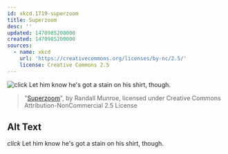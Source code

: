 ```yaml
---
id: xkcd.1719-superzoom
title: Superzoom
desc: ''
updated: 1470985200000
created: 1470985200000
sources:
  - name: xkcd
    url: 'https://creativecommons.org/licenses/by-nc/2.5/'
    license: Creative Commons 2.5
---
```

![*click* Let him know he's got a stain on his shirt, though.](https://imgs.xkcd.com/comics/superzoom.png)
> "[Superzoom](https://xkcd.com/1719/)", by Randall Munroe, licensed under Creative Commons Attribution-NonCommercial 2.5 License

## Alt Text
*click* Let him know he's got a stain on his shirt, though.
